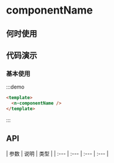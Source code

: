 
# componentName 



## 何时使用


## 代码演示

### 基本使用

:::demo
```html
<template>
  <n-componentName />
</template>
```
:::

## API

| 参数 | 说明 | 类型 | 
| :--- | :--- | :--- | :--- |




